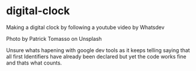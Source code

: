 # digital-clock

Making a digital clock by following a youtube video by Whatsdev

Photo by Patrick Tomasso on Unsplash

Unsure whats hapening with google dev tools as it keeps telling saying that all first Identifiers have already been declared but yet the code works fine and thats what counts.

